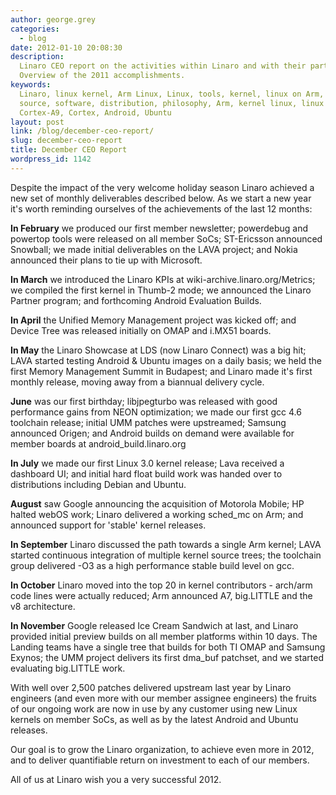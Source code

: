 ```yaml
---
author: george.grey
categories:
  - blog
date: 2012-01-10 20:08:30
description:
  Linaro CEO report on the activities within Linaro and with their partners.
  Overview of the 2011 accomplishments.
keywords:
  Linaro, linux kernel, Arm Linux, Linux, tools, kernel, linux on Arm, open
  source, software, distribution, philosophy, Arm, kernel linux, linux software, Arm
  Cortex-A9, Cortex, Android, Ubuntu
layout: post
link: /blog/december-ceo-report/
slug: december-ceo-report
title: December CEO Report
wordpress_id: 1142
---
```


Despite the impact of the very welcome holiday season Linaro achieved a new set of monthly deliverables described below. As we start a new year it's worth reminding ourselves of the achievements of the last 12 months:

**In February** we produced our first member newsletter; powerdebug and powertop tools were released on all member SoCs; ST-Ericsson announced Snowball; we made initial deliverables on the LAVA project; and Nokia announced their plans to tie up with Microsoft.

**In March** we introduced the Linaro KPIs at wiki-archive.linaro.org/Metrics; we compiled the first kernel in Thumb-2 mode; we announced the Linaro Partner program; and forthcoming Android Evaluation Builds.

**In April** the Unified Memory Management project was kicked off; and Device Tree was released initially on OMAP and i.MX51 boards.

**In May** the Linaro Showcase at LDS (now Linaro Connect) was a big hit; LAVA started testing Android & Ubuntu images on a daily basis; we held the first Memory Management Summit in Budapest; and Linaro made it's first monthly release, moving away from a biannual delivery cycle.

**June** was our first birthday; libjpegturbo was released with good performance gains from NEON optimization; we made our first gcc 4.6 toolchain release; initial UMM patches were upstreamed; Samsung announced Origen; and Android builds on demand were available for member boards at android_build.linaro.org

**In July** we made our first Linux 3.0 kernel release; Lava received a dashboard UI; and initial hard float build work was handed over to distributions including Debian and Ubuntu.

**August** saw Google announcing the acquisition of Motorola Mobile; HP halted webOS work; Linaro delivered a working sched_mc on Arm; and announced support for 'stable' kernel releases.

**In September** Linaro discussed the path towards a single Arm kernel; LAVA started continuous integration of multiple kernel source trees; the toolchain group delivered -O3 as a high performance stable build level on gcc.

**In October** Linaro moved into the top 20 in kernel contributors - arch/arm code lines were actually reduced; Arm announced A7, big.LITTLE and the v8 architecture.

**In November** Google released Ice Cream Sandwich at last, and Linaro provided initial preview builds on all member platforms within 10 days. The Landing teams have a single tree that builds for both TI OMAP and Samsung Exynos; the UMM project delivers its first dma_buf patchset, and we started evaluating big.LITTLE work.

With well over 2,500 patches delivered upstream last year by Linaro engineers (and even more with our member assignee engineers) the fruits of our ongoing work are now in use by any customer using new Linux kernels on member SoCs, as well as by the latest Android and Ubuntu releases.

Our goal is to grow the Linaro organization, to achieve even more in 2012, and to deliver quantifiable return on investment to each of our members.

All of us at Linaro wish you a very successful 2012.
